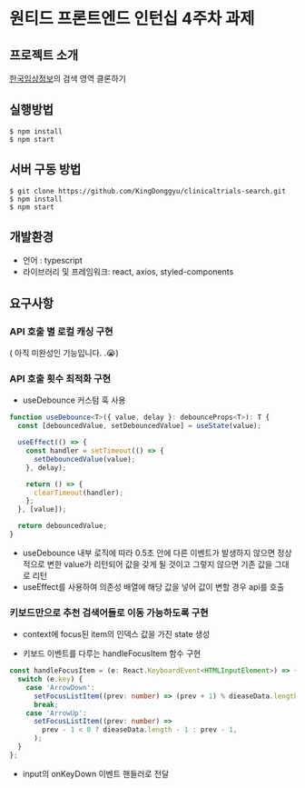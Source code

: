 # 원티드 프론트엔드 인턴십 4주차 과제

## 프로젝트 소개

[한국임상정보](https://github.com/facebook/react/issues)의 검색 영역 클론하기

## 실행방법

```
$ npm install
$ npm start
```

## 서버 구동 방법

```
$ git clone https://github.com/KingDonggyu/clinicaltrials-search.git
$ npm install
$ npm start
```

## 개발환경

- 언어 : typescript
- 라이브러리 및 프레임워크: react, axios, styled-components

## 요구사항

### API 호출 별 로컬 캐싱 구현

( 아직 미완성인 기능입니다. .😭)

### API 호출 횟수 최적화 구현

- useDebounce 커스텀 훅 사용

```typescript
function useDebounce<T>({ value, delay }: debounceProps<T>): T {
  const [debouncedValue, setDebouncedValue] = useState(value);

  useEffect(() => {
    const handler = setTimeout(() => {
      setDebouncedValue(value);
    }, delay);

    return () => {
      clearTimeout(handler);
    };
  }, [value]);

  return debouncedValue;
}
```

- useDebounce 내부 로직에 따라 0.5초 안에 다른 이벤트가 발생하지 않으면 정상적으로 변한 value가 리턴되어 값을 갖게 될 것이고 그렇지 않으면 기존 값을 그대로 리턴
- useEffect를 사용하여 의존성 배열에 해당 값을 넣어 값이 변할 경우 api를 호출

### 키보드만으로 추천 검색어들로 이동 가능하도록 구현

- context에 focus된 item의 인덱스 값을 가진 state 생성

- 키보드 이벤트를 다루는 handleFocusItem 함수 구현

```typescript
const handleFocusItem = (e: React.KeyboardEvent<HTMLInputElement>) => {
  switch (e.key) {
    case 'ArrowDown':
      setFocusListItem((prev: number) => (prev + 1) % dieaseData.length);
      break;
    case 'ArrowUp':
      setFocusListItem((prev: number) =>
        prev - 1 < 0 ? dieaseData.length - 1 : prev - 1,
      );
  }
};
```

- input의 onKeyDown 이벤트 핸들러로 전달
